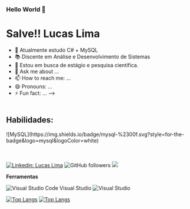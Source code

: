 ### Hello World 👋

<h1>Salve!! Lucas Lima </h1>

- 🌱 Atualmente estudo C# + MySQL 
- 📚 Discente em Análise e Desenvolvimento de Sistemas
- 👀 Estou em busca de estágio e pesquisa científica.
- 💬 Ask me about ...
- 📫 How to reach me: ...
- 😄 Pronouns: ...
- ⚡ Fun fact: ...
-->
<br><br>
<h2>Habilidades:</h2>
![MySQL](https://img.shields.io/badge/mysql-%2300f.svg?style=for-the-badge&logo=mysql&logoColor=white)
          
          
<br><br>
[![Linkedin: Lucas Lima ](https://img.shields.io/badge/-Delima737-blue?style=flat-square&logo=Linkedin&logoColor=white&link=https://www.linkedin.com/in/delima99//)](https://www.linkedin.com/in/delima99/) ![GitHub followers](https://img.shields.io/github/followers/Delima737?label=Follow&style=social)
![](https://visitor-badge.glitch.me/badge?page_id=Delima737)
<br>

**Ferramentas**

![Visual Studio Code](https://img.shields.io/badge/Visual%20Studio%20Code-0078d7.svg?style=for-the-badge&logo=visual-studio-code&logoColor=white) 
Visual Studio 	![Visual Studio](https://img.shields.io/badge/Visual%20Studio-5C2D91.svg?style=for-the-badge&logo=visual-studio&logoColor=white)

[![Top Langs](https://github-readme-stats-git-masterrstaa-rickstaa.vercel.app/api/top-langs/?username=Delima737&theme=great-gatsby)](https://github.com/Delima737/github-readme-stats)
[![Top Langs](https://github-readme-stats.vercel.app/api?username=Delima737&theme=great-gatsby&show_icons=true)](https://github.com/Delima737)
